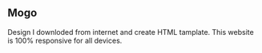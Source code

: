 ## Mogo

Design I downloded from internet and create HTML tamplate.
This website is 100% responsive for all devices.
